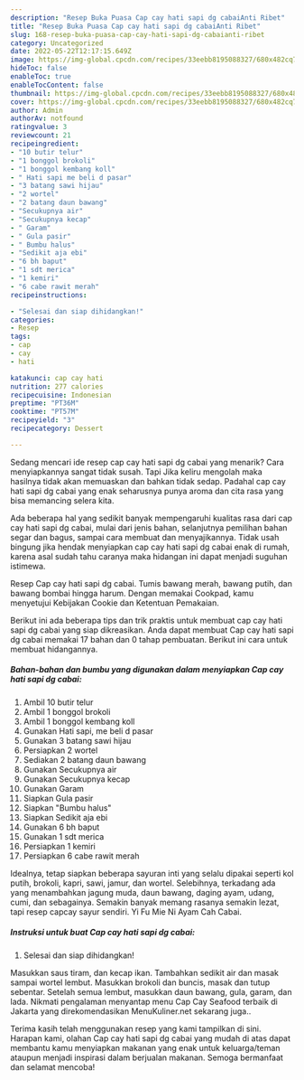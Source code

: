 ```yaml
---
description: "Resep Buka Puasa Cap cay hati sapi dg cabaiAnti Ribet"
title: "Resep Buka Puasa Cap cay hati sapi dg cabaiAnti Ribet"
slug: 168-resep-buka-puasa-cap-cay-hati-sapi-dg-cabaianti-ribet
category: Uncategorized
date: 2022-05-22T12:17:15.649Z
image: https://img-global.cpcdn.com/recipes/33eebb8195088327/680x482cq70/cap-cay-hati-sapi-dg-cabai-foto-resep-utama.jpg
hideToc: false
enableToc: true
enableTocContent: false
thumbnail: https://img-global.cpcdn.com/recipes/33eebb8195088327/680x482cq70/cap-cay-hati-sapi-dg-cabai-foto-resep-utama.jpg
cover: https://img-global.cpcdn.com/recipes/33eebb8195088327/680x482cq70/cap-cay-hati-sapi-dg-cabai-foto-resep-utama.jpg
author: Admin
authorAv: notfound
ratingvalue: 3
reviewcount: 21
recipeingredient:
- "10 butir telur"
- "1 bonggol brokoli"
- "1 bonggol kembang koll"
- " Hati sapi me beli d pasar"
- "3 batang sawi hijau"
- "2 wortel"
- "2 batang daun bawang"
- "Secukupnya air"
- "Secukupnya kecap"
- " Garam"
- " Gula pasir"
- " Bumbu halus"
- "Sedikit aja ebi"
- "6 bh baput"
- "1 sdt merica"
- "1 kemiri"
- "6 cabe rawit merah"
recipeinstructions:

- "Selesai dan siap dihidangkan!"
categories:
- Resep
tags:
- cap
- cay
- hati

katakunci: cap cay hati 
nutrition: 277 calories
recipecuisine: Indonesian
preptime: "PT36M"
cooktime: "PT57M"
recipeyield: "3"
recipecategory: Dessert

---
```



Sedang mencari ide resep cap cay hati sapi dg cabai yang menarik? Cara menyiapkannya sangat tidak susah. Tapi Jika keliru mengolah maka hasilnya tidak akan memuaskan dan bahkan tidak sedap. Padahal cap cay hati sapi dg cabai yang enak seharusnya punya aroma dan cita rasa yang bisa memancing selera kita.


Ada beberapa hal yang sedikit banyak mempengaruhi kualitas rasa dari cap cay hati sapi dg cabai, mulai dari jenis bahan, selanjutnya pemilihan bahan segar dan bagus, sampai cara membuat dan menyajikannya. Tidak usah bingung jika hendak menyiapkan cap cay hati sapi dg cabai enak di rumah, karena asal sudah tahu caranya maka hidangan ini dapat menjadi suguhan istimewa.

Resep Cap cay hati sapi dg cabai. Tumis bawang merah, bawang putih, dan bawang bombai hingga harum. Dengan memakai Cookpad, kamu menyetujui Kebijakan Cookie dan Ketentuan Pemakaian.


Berikut ini ada beberapa tips dan trik praktis untuk membuat cap cay hati sapi dg cabai yang siap dikreasikan. Anda dapat membuat Cap cay hati sapi dg cabai memakai 17 bahan dan 0 tahap pembuatan. Berikut ini cara untuk membuat hidangannya.

<!--inarticleads1-->

##### Bahan-bahan dan bumbu yang digunakan dalam menyiapkan Cap cay hati sapi dg cabai:

1. Ambil 10 butir telur
1. Ambil 1 bonggol brokoli
1. Ambil 1 bonggol kembang koll
1. Gunakan  Hati sapi, me beli d pasar
1. Gunakan 3 batang sawi hijau
1. Persiapkan 2 wortel
1. Sediakan 2 batang daun bawang
1. Gunakan Secukupnya air
1. Gunakan Secukupnya kecap
1. Gunakan  Garam
1. Siapkan  Gula pasir
1. Siapkan  &#34;Bumbu halus&#34;
1. Siapkan Sedikit aja ebi
1. Gunakan 6 bh baput
1. Gunakan 1 sdt merica
1. Persiapkan 1 kemiri
1. Persiapkan 6 cabe rawit merah


Idealnya, tetap siapkan beberapa sayuran inti yang selalu dipakai seperti kol putih, brokoli, kapri, sawi, jamur, dan wortel. Selebihnya, terkadang ada yang menambahkan jagung muda, daun bawang, daging ayam, udang, cumi, dan sebagainya. Semakin banyak memang rasanya semakin lezat, tapi resep capcay sayur sendiri. Yi Fu Mie Ni Ayam Cah Cabai. 

<!--inarticleads2-->

##### Instruksi untuk buat Cap cay hati sapi dg cabai:


1. Selesai dan siap dihidangkan!

Masukkan saus tiram, dan kecap ikan. Tambahkan sedikit air dan masak sampai wortel lembut. Masukkan brokoli dan buncis, masak dan tutup sebentar. Setelah semua lembut, masukkan daun bawang, gula, garam, dan lada. Nikmati pengalaman menyantap menu Cap Cay Seafood terbaik di Jakarta yang direkomendasikan MenuKuliner.net sekarang juga.. 

Terima kasih telah menggunakan resep yang kami tampilkan di sini. Harapan kami, olahan Cap cay hati sapi dg cabai yang mudah di atas dapat membantu kamu menyiapkan makanan yang enak untuk keluarga/teman ataupun menjadi inspirasi dalam berjualan makanan. Semoga bermanfaat dan selamat mencoba!
